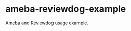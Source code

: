 # ameba-reviewdog-example

[Ameba](https://github.com/veelenga/ameba) and [Reviewdog](https://github.com/haya14busa/reviewdog) usage example.

